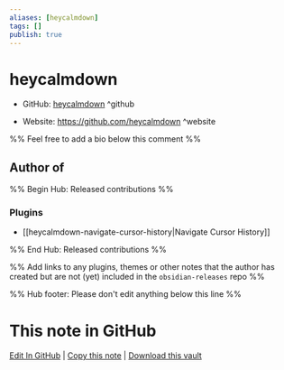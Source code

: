 ```yaml
---
aliases: [heycalmdown]
tags: []
publish: true
---
```


# heycalmdown

- GitHub: [heycalmdown](https://github.com/heycalmdown/) ^github
<!-- - Discord: `@` ^discord-->
- Website: <https://github.com/heycalmdown> ^website
<!-- - [[Publish sites|Publish site]]: <https://> ^publish-->

%% Feel free to add a bio below this comment %%

## Author of

%% Begin Hub: Released contributions %%

### Plugins

- [[heycalmdown-navigate-cursor-history|Navigate Cursor History]]

%% End Hub: Released contributions %%

%% Add links to any plugins, themes or other notes that the author has created but are not (yet) included in the `obsidian-releases` repo %%

<!--
### Unlisted plugins
-->

<!--
### Others
-->

<!--
## Sponsor this author
-->

<!-- - [[GitHub sponsors]]: [Sponsor @heycalmdown on GitHub Sponsors](https://github.com/sponsors/heycalmdown) ^github-sponsor-->
<!-- - [[Buy me a coffee]]: <https://> ^buy-me-a-coffee-->
<!-- - [[PayPal]]: <https://> ^paypal-->
<!-- - [[Patreon]]: <https://> ^patreon-->

<!--
## Follow this author
-->

<!-- - [[YouTube Channels|On YouTube]]: <https://> ^youtube-->
<!-- - Twitter: <https://> ^twitter-->
<!-- - ... -->

%% Hub footer: Please don't edit anything below this line %%

# This note in GitHub

<span class="git-footer">[Edit In GitHub](https://github.dev/obsidian-community/obsidian-hub/blob/main/01%20-%20Community/People/heycalmdown.md "git-hub-edit-note") | [Copy this note](https://raw.githubusercontent.com/obsidian-community/obsidian-hub/main/01%20-%20Community/People/heycalmdown.md "git-hub-copy-note") | [Download this vault](https://github.com/obsidian-community/obsidian-hub/archive/refs/heads/main.zip "git-hub-download-vault") </span>
